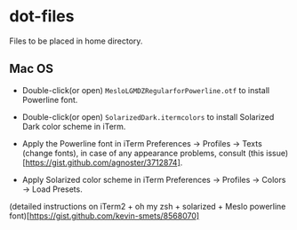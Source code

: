 dot-files
=========

Files to be placed in home directory.

## Mac OS

- Double-click(or open) `MesloLGMDZRegularforPowerline.otf` to install Powerline font.

- Double-click(or open) `SolarizedDark.itermcolors` to install Solarized Dark color scheme in iTerm.

- Apply the Powerline font in iTerm Preferences -> Profiles -> Texts (change fonts), in case of any appearance problems, consult (this issue)[https://gist.github.com/agnoster/3712874].

- Apply Solarized color scheme in iTerm Preferences -> Profiles -> Colors -> Load Presets.

(detailed instructions on iTerm2 + oh my zsh + solarized + Meslo powerline font)[https://gist.github.com/kevin-smets/8568070]

